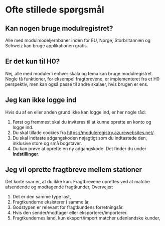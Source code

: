 ﻿# Ofte stillede spørgsmål
## Kan nogen bruge modulregistret?
Alle med modulmodeljernbaner inden for EU, Norge, Storbritannien og Schweiz
kan bruge applikationen gratis.

## Er det kun til H0?
Nej, alle med moduler i enhver skala og tema kan bruge modulregistret.
Nogle få funktioner, for eksempel fragtbrevene, er implementeret fra
et H0 perspektiv, men kan også passe til andre skalaer, hvis brugen er ens.

## Jeg kan ikke logge ind
Hvis du af en eller anden grund ikke kan logge ind, er her nogle råd:
1. Først og fremmest skal du inviteres til at kunne oprette en konto og logge ind.
2. Du skal tillade cookies fra https://moduleregistry.azurewebsites.net/.
3. Du skal indtaste adgangskoden nøjagtigt som du indtastede den, inklusive store og små bogstaver.
4. Du kan prøve at oprette en ny adgangskode. Det finder du under **Indstillinger**.

## Jeg vil oprette fragtbreve mellem stationer
Det korte svar er, at du ikke kan.
Fragtbrevene oprettes ved at matche afsendende og modtagende fragtkunder,
Overvejer:
1) Det er den samme type last,
1) Fragtkunderne eksisterer i samme år,
1) Godstypen er relevant for fragtkundens forretningsår.
1) Hvis den sender/modtager eller eksporterer/importerer.
1) Fragtkundernes land, kun eksport/import matcher udenlandske kunder,


